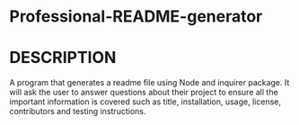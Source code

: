 # Professional-README-generator

# DESCRIPTION
A program that generates a readme file using Node and inquirer package. It will ask the user to answer questions about their project to ensure all the important information is covered such as title, installation, usage, license, contributors and testing instructions. 